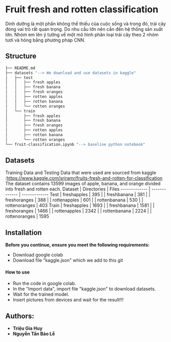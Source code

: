 # Fruit fresh and rotten classification

Dinh dưỡng là một phần không thể thiếu của cuộc sống và trong đó, trái cây đóng vai trò rất quan trọng. Do nhu cầu lớn nên cần đến hệ thống sản xuất lớn. Nhóm em lên ý tưởng về một mô hình phân loại trái cây theo 2 nhóm tươi và hỏng bằng phương pháp CNN.
## Structure
```bash
├── README.md
├── datasets "--> We download and use datasets in kaggle"
│   ├── test
│   │   ├── fresh apples
│   │   ├── fresh banana
│   │   ├── fresh oranges
│   │   ├── rotten apples
│   │   ├── rotten banana
│   │   └── rotten oranges
│   └── train
│       ├── fresh apples
│       ├── fresh banana
│       ├── fresh oranges
│       ├── rotten apples
│       ├── rotten banana
│       └── rotten oranges
└── fruit-classification.ipynb "--> baseline python notebook"
```

## Datasets
Training Data and Testing Data that were used are sourced from kaggle :https://www.kaggle.com/sriramr/fruits-fresh-and-rotten-for-classification <br/> The dataset contains 13599 images of apple, banana, and orange divided into fresh and rotten each.
Dataset       | Directories     | Files
------------- | -------------   | -------------
Test          | freshapples     | 395
|             | freshbanana     | 381
|             | freshoranges    | 388
|             | rottenapples    | 601
|             | rottenbanana    | 530
|             | rottenoranges   | 403
Train         | freshapples     | 1693
|             | freshbanana     | 1581
|             | freshoranges    | 1466
|             | rottenapples    | 2342
|             | rottenbanana    | 2224
|             | rottenoranges   | 1595


## Installation

**Before you continue, ensure you meet the following requirements:**
- Download google colab
- Download file "kaggle.json" which we add to this git

#### How to use
- Run the code in google colab.
- In the "Import data", import file "kaggle.json" to download datasets.
- Wait for the trained model.
- Insert pictures from devices and wait for the result!!!

## Authors:
- **Triệu Gia Huy**
- **Nguyễn Tấn Bảo Lễ**
